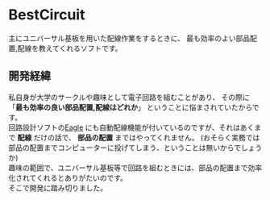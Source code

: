 # BestCircuit
主にユニバーサル基板を用いた配線作業をするときに、
最も効率のよい部品配置,配線を教えてくれるソフトです。

## 開発経緯
私自身が大学のサークルや趣味として電子回路を組むことがあり、
その際に「**最も効率の良い部品配置,配線はどれか**」
ということに悩まされていたからです。  
回路設計ソフトの[Eagle](https://www.autodesk.co.jp/products/eagle/overview)
にも自動配線機能が付いているのですが、それはあくまで **配線** だけの話で、
**部品の配置** まではやってくれません。
(おそらく実務では部品の配置までコンピューターに投げてしまう、ということは無いからでしょうか)  
趣味の範囲で、ユニバーサル基板等で回路を組むときには、部品の配置まで効率化されてくれるとありがたいのです。  
そこで開発に踏み切りました。
